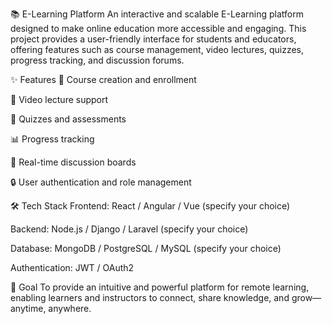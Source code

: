 📚 E-Learning Platform
An interactive and scalable E-Learning platform designed to make online education more accessible and engaging. This project provides a user-friendly interface for students and educators, offering features such as course management, video lectures, quizzes, progress tracking, and discussion forums.

✨ Features
📘 Course creation and enrollment

🎥 Video lecture support

📝 Quizzes and assessments

📊 Progress tracking

💬 Real-time discussion boards

🔒 User authentication and role management

🛠️ Tech Stack
Frontend: React / Angular / Vue (specify your choice)

Backend: Node.js / Django / Laravel (specify your choice)

Database: MongoDB / PostgreSQL / MySQL (specify your choice)

Authentication: JWT / OAuth2

🚀 Goal
To provide an intuitive and powerful platform for remote learning, enabling learners and instructors to connect, share knowledge, and grow—anytime, anywhere.
